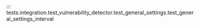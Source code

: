 ::: tests.integration.test_vulnerability_detector.test_general_settings.test_general_settings_interval
